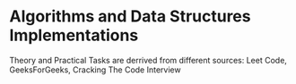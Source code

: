 # Algorithms and Data Structures Implementations
Theory and Practical Tasks are derrived from different sources: Leet Code, GeeksForGeeks, Cracking The Code Interview

